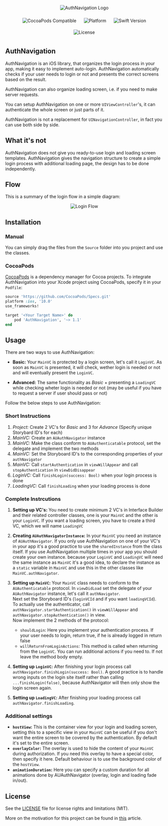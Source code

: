 <p align="center">
  <img src="https://github.com/columbbus/AuthNavigation/blob/master/Assets/LogoHeader.png?raw=true" alt="AuthNavigation Logo"/>
</p>

<p align="center">
  <img src="https://img.shields.io/cocoapods/v/AuthNavigation.svg" alt="CocoaPods Compatible" style="padding:10px"/>
  <img src="https://img.shields.io/cocoapods/p/AuthNavigation.svg" alt="Platform" style="padding:10px"/>
  <img src="https://img.shields.io/badge/Swift-4.1-orange.svg" alt="Swift Version" style="padding:10px"/>
  <img src="https://img.shields.io/cocoapods/l/AuthNavigation.svg" alt="License" style="padding:10px"/>
</p>




## AuthNavigation

AuthNavigation is an iOS library, that organizes the login process in your app, making it easy to implement auto-login. AuthNavigation automatically checks if your user needs to login or not and presents the correct screens based on the result.

AuthNavigation can also organize loading screen, i.e. if you need to make server requests.

You can setup AuthNavigation on one or more `UIViewController`'s, it can authenticate the whole screen or just parts of it.

AuthNavigation is not a replacement for `UINavigationController`, in fact you can use both side by side.




## What it's not
AuthNavigation does not give you ready-to-use login and loading screen templates. AuthNavigation gives the navigation structure to create a simple login process with additional loading page, the design has to be done independently.




## Flow
This is a summary of the login flow in a simple diagram:

<p align="center">
  <img src="https://github.com/columbbus/AuthNavigation/blob/master/Assets/Flow-detailed.png?raw=true" alt="Login Flow"/>
</p>




## Installation


### Manual

You can simply drag the files from the `Source` folder into you project and use the classes.


### CocoaPods

[CocoaPods](http://cocoapods.org) is a dependency manager for Cocoa projects. To integrate AuthNavigation into your Xcode project using CocoaPods, specify it in your `Podfile`:

```ruby
source 'https://github.com/CocoaPods/Specs.git'
platform :ios, '10.0'
use_frameworks!

target '<Your Target Name>' do
    pod 'AuthNavigation', '~> 1.1'
end
```




## Usage
There are two ways to use AuthNavigation:

* **Basic:** Your `MainVC` is protected by a login screen, let's call it `LoginVC`. As soon as `MainVC` is presented, it will check, wether login is needed or not and will eventually present the `LoginVC`.

* **Advanced:** The same functionality as *Basic* + presenting a `LoadingVC` while checking wheter login is needed or not (may be useful if you have to request a server if user should pass or not)

Follow the below steps to use AuthNavigation:


### Short Instructions

1. *Project:* Create 2 VC's for *Basic* and 3 for *Advance* (Specify unique Storybard ID's for each)
3. *MainVC:* Create an `AUAuthNavigator` instance
4. *MainVC:* Make the class conform to `AUAuthenticatable` protocol, set the delegate and implement the two methods
5. *MainVC:* Set the Storyboard ID's to the corresponding properties of your `authNavigator`
6. *MainVC:* Call `startAuthentication` in `viewWillAppear` and call `stopAuthentication` in `viewDidDisappear`
7. *LoginVC:* Call `finishLogin(success: Bool)` when your login process is done
8. *LoadingVC:* Call `finishLoading` when your loading process is done


### Complete Instrcutions

1. **Setting up VC's:** You need to create minimum 2 VC's in Interface Builder and their related controller classes, one is your `MainVC` and the other is your `LoginVC`. If you want a loading screen, you have to create a third VC, which we will name `LoadingVC`

2. **Creating `AUAuthNavigatorInstance`:** In your `MainVC` you need an instance of `AUAuthNavigator`. If you only use AuthNavigation on one of your VC's in your app it's a good practice to use the `sharedInstance` from the class itself. If you use AuthNavigation multiple times in your app you should create your own instance. because your `LoginVC` and `LoadingVC` will need the same instance as `MainVC` it's a good idea, to declare the instance as a `static` variable in `MainVC` and use this in the other classes like `MainVC.authNavigator`.

3. **Setting up `MainVC`:** Your `MainVC` class needs to conform to the `AUAuthenticatable` protocol. In `viewDidLoad` set the delegate of your `AUAuthNavigator` instance, let's call it `authNavigator`.  
 Next set the Storyboard ID's (`loginVCId` and if you want `loadingVCId`).  
 To actually use the authenticator, call `authNavigator.startAuthentication()` in `viewWillAppear` and `authNavigator.stopAuthentication()` in view.  
 Now implement the 2 methods of the protocol:
    * `shouldLogin`: Here you implement your authentication process. If your user needs to login, return true, if he is already logged in return false
    * `willReturnFromLoginActions`: This method is called when returning from the `LoginVC`. You can run additional actions if you need to. If not leave the method body empty.

4. **Setting up `LoginVC`:** After finishing your login process call `authNavigator.finishLogin(success: Bool)`. A good practice is to handle wrong inputs on the login site itself rather than calling `...finishLogin(false)`, because AuthNavigator will then only show the login screen again.

6. **Setting up `LoadingVC`:** After finishing your loading process call `authNavigator.finishLoading`.


### Additional settings

* **`hostView`:** This is the container view for your login and loading screen, setting this to a specific view in your `MainVC` can be useful if you don't want the entire screen to be covered by the authentication. By default it's set to the entire screen.
* **`overlayColor`:** The overlay is used to hide the content of your `MainVC` during authorization. If you need this overlay to have a special color, then specify it here. Default behaviour is to use the background color of the `hostView`.
* **`animationDuration`:** Here you can specify a custom duration for all animations done by AUAuthNavigator (overlay, login and loading fade in/out).




## License
See the [LICENSE](LICENSE) file for license rights and limitations (MIT).

More on the motivation for this project can be found in [this](https://medium.com/@pascal.braband/navigating-your-ios-app-through-login-51c88e2329d3) article.
